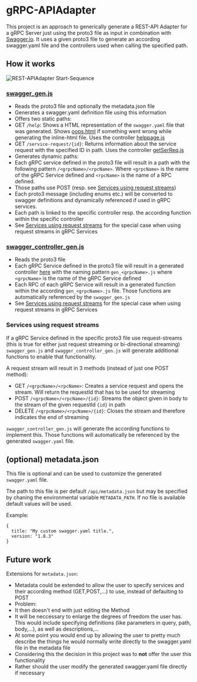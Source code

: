 # gRPC-APIAdapter
This project is an approach to generically generate a REST-API Adapter for a gRPC Server just using the proto3 file as input in combination with [Swagger.io](http://swagger.io/).
It uses a given proto3 file to generate an according swagger.yaml file and the controllers used when calling the specified path.

## How it works

![REST-APIAdapter Start-Sequence](https://github.com/APIBrickwork/REST-API-Adapter/blob/master/diagrams/REST-APIAdapter_Start_ActivityDiag.png)

### [swagger_gen.js](https://github.com/APIBrickwork/REST-API-Adapter/blob/master/rest-apiadapter/generators/swagger_gen.js)
* Reads the proto3 file and optionally the metadata.json file
* Generates a swagger.yaml definition file using this information
* Offers two static paths:
 * GET `/help`: Shows a HTML representation of the `swagger.yaml` file that was generated. Shows [oops.html](https://github.com/APIBrickwork/REST-API-Adapter/blob/master/rest-apiadapter/html/oops.html) if something went wrong while generating the inline-html file. Uses the controller [helppage.js](https://github.com/APIBrickwork/REST-API-Adapter/blob/master/rest-apiadapter/api/controllers/helppage.js)
 * GET `/service-request/{id}`: Returns information about the service request with the specified ID in path. Uses the controller [getSerReq.js](https://github.com/APIBrickwork/REST-API-Adapter/blob/master/rest-apiadapter/api/controllers/getSerReq.js)
* Generates dynamic paths:
 *  Each gRPC service defined in the proto3 file will result in a path with the following pattern `/<grpcName>/<rpcName>`. Where `<grpcName>` is the name of the gRPC Service defined and `<rpcName>` is the name of a RPC defined.
 * Those paths use POST (resp. see [Services using request streams](#services-using-request-streams))
* Each proto3 message (including enums etc.) will be converted to swagger definitions and dynamically referenced if used in gRPC services.
* Each path is linked to the specific controller resp. the according function within the specific controller 
* See [Services using request streams](#services-using-request-streams) for the special case when using request streams in gRPC Services

### [swagger_controller_gen.js](https://github.com/APIBrickwork/REST-API-Adapter/blob/master/rest-apiadapter/generators/swagger_controller_gen.js)
* Reads the proto3 file
* Each gRPC Service defined in the proto3 file will result in a generated controller [here](https://github.com/APIBrickwork/REST-API-Adapter/tree/master/rest-apiadapter/api/controllers) with the naming pattern `gen_<grpcName>.js` where `<grpcName>` is the name of the gRPC Service defined
* Each RPC of each gRPC Service will result in a generated function within the according `gen_<grpcName>.js` file. Those functions are automatically referenced by the `swagger_gen.js`
* See [Services using request streams](#services-using-request-streams) for the special case when using request streams in gRPC Services

### Services using request streams
If a gRPC Service defined in the specific proto3 file use request-streams (this is true for either just request streaming or bi-directional streaming) `swagger_gen.js` and `swagger_controller_gen.js` will generate additional functions to enable that functionality.

A request stream will result in 3 methods (instead of just one POST method):
* GET `/<grpcName>/<rpcName>`: Creates a service request and opens the stream. Will return the requestId that has to be used for streaming
* POST `/<grpcName>/<rpcName>/{id}`: Streams the object given in body to the stream of the given requestId `{id}` in path
* DELETE `/<grpcName>/<rpcName>/{id}`: Closes the stream and therefore indicates the end of streaming

`swagger_controller_gen.js` will generate the according functions to implement this. Those functions will automatically be referenced by the generated `swagger.yaml` file.

## (optional) metadata.json
This file is optional and can be used to customize the generated `swagger.yaml` file. 

The path to this file is per default `/api/metadata.json` but may be specified by chaning the environmental variable `METADATA_PATH`. If no file is available default values will be used.

Example:

```
{
  title: "My custom swagger.yaml title.",
  version: "1.8.3"
}
``` 

## Future work
Extensions for `metadata.json`:
* Metadata could be extended to allow the user to specify services and their according method (GET,POST,...) to use, instead of defaulting to POST
* Problem:
 * It then doesn't end with just editing the Method
 * It will be neccessary to enlarge the degrees of freedom the user has. This would include specifying definitions (like parameters in query, path, body,...), as well as descriptions,...
 * At some point you would end up by allowing the user to pretty much describe the things he would normally write directly to the swagger.yaml file in the metadata file
* Considering this the decision in this project was to __not__ offer the user this functionality
* Rather should the user modify the generated swagger.yaml file directly if necessary
